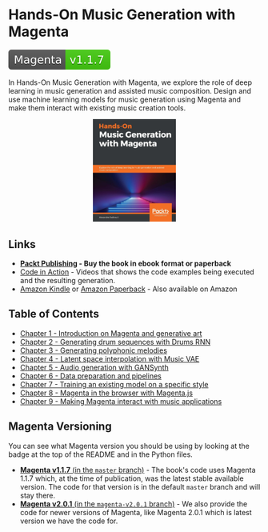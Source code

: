 # Hands-On Music Generation with Magenta

[![Magenta Version 1.1.7](./docs/magenta-v1.1.7-badge.svg)](https://github.com/magenta/magenta/releases/tag/1.1.7)

In Hands-On Music Generation with Magenta, we explore the role of deep learning in music generation and assisted music composition. Design and use machine learning models for music generation using Magenta and make them interact with existing music creation tools.

<p align="center">
<img width="33%" alt="Music Generation With Magenta Book Cover" title="Music Generation With Magenta Book Cover" src="./docs/music-generation-with-magenta-book-cover.jpeg">
<p>

## Links

- **[Packt Publishing](https://www.packtpub.com/eu/data/hands-on-music-generation-with-magenta) - Buy the book in ebook format or paperback**
- [Code in Action](https://www.youtube.com/playlist?list=PLWPX7CYPrFFqvJW-vPU0puAo8vqyzq0A6) - Videos that shows the code examples being executed and the resulting generation.
- [Amazon Kindle](https://www.amazon.com/Hands-Music-Generation-Magenta-composition-ebook/dp/B0847S8R48) or [Amazon Paperback](https://www.amazon.com/Hands-Music-Generation-Magenta-composition/dp/1838824413) - Also available on Amazon

## Table of Contents

- [Chapter 1 - Introduction on Magenta and generative art](Chapter01)
- [Chapter 2 - Generating drum sequences with Drums RNN](Chapter02)
- [Chapter 3 - Generating polyphonic melodies](Chapter03)
- [Chapter 4 - Latent space interpolation with Music VAE](Chapter04)
- [Chapter 5 - Audio generation with GANSynth](Chapter05)
- [Chapter 6 - Data preparation and pipelines](Chapter06)
- [Chapter 7 - Training an existing model on a specific style](Chapter07)
- [Chapter 8 - Magenta in the browser with Magenta.js](Chapter08)
- [Chapter 9 - Making Magenta interact with music applications](Chapter09)

## Magenta Versioning

You can see what Magenta version you should be using by looking at the badge at the top of the README and in the Python files.

- [**Magenta v1.1.7** (in the `master` branch)](https://github.com/PacktPublishing/hands-on-music-generation-with-magenta) - The book's code uses Magenta 1.1.7 which, at the time of publication, was the latest stable available version. The code for that version is in the default `master` branch and will stay there.
- [**Magenta v2.0.1** (in the `magenta-v2.0.1` branch)](https://github.com/PacktPublishing/hands-on-music-generation-with-magenta/tree/magenta-v2.0.1) - We also provide the code for newer versions of Magenta, like Magenta 2.0.1 which is latest version we have the code for.
